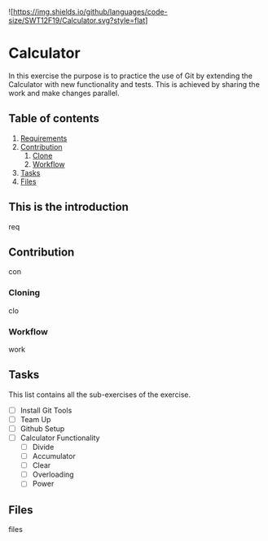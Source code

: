 ![https://img.shields.io/github/languages/code-size/SWT12F19/Calculator.svg?style=flat]

# Calculator

In this exercise the purpose is to practice the use of Git by extending the Calculator with new functionality and tests. This is achieved by sharing the work and make changes parallel.

## Table of contents
1. [Requirements](#requirements)
2. [Contribution](#contribution)
    1. [Clone](#cloning)
    2. [Workflow](#workflow)
3. [Tasks](#tasks)
4. [Files](#files)

## This is the introduction <a name="requirements"></a>
req

## Contribution <a name="contribution"></a>
con

### Cloning <a name="cloning"></a>
clo

### Workflow <a name="workflow"></a>
work

## Tasks <a name="tasks"></a>
This list contains all the sub-exercises of the exercise.

- [ ] Install Git Tools
- [ ] Team Up
- [ ] Github Setup
- [ ] Calculator Functionality
    - [ ] Divide
    - [ ] Accumulator
    - [ ] Clear
    - [ ] Overloading
    - [ ] Power

## Files <a name="files"></a>
files
